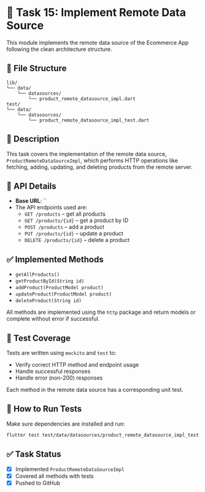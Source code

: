 # 🧩 Task 15: Implement Remote Data Source

This module implements the remote data source of the Ecommerce App following the clean architecture structure.

## 📂 File Structure

```
lib/
└── data/
    └── datasources/
        └── product_remote_datasource_impl.dart
test/
└── data/
    └── datasources/
        └── product_remote_datasource_impl_test.dart
```

## 📌 Description

This task covers the implementation of the remote data source, `ProductRemoteDataSourceImpl`, which performs HTTP operations like fetching, adding, updating, and deleting products from the remote server.

## 🔗 API Details

- **Base URL**: ``
- The API endpoints used are:
  - `GET /products` – get all products
  - `GET /products/{id}` – get a product by ID
  - `POST /products` – add a product
  - `PUT /products/{id}` – update a product
  - `DELETE /products/{id}` – delete a product

## ✅ Implemented Methods

- `getAllProducts()`
- `getProductById(String id)`
- `addProduct(ProductModel product)`
- `updateProduct(ProductModel product)`
- `deleteProduct(String id)`

All methods are implemented using the `http` package and return models or complete without error if successful.

## 🧪 Test Coverage

Tests are written using `mockito` and `test` to:
- Verify correct HTTP method and endpoint usage
- Handle successful responses
- Handle error (non-200) responses

Each method in the remote data source has a corresponding unit test.

## 🚀 How to Run Tests

Make sure dependencies are installed and run:

```bash
flutter test test/data/datasources/product_remote_datasource_impl_test.dart
```

## ✅ Task Status

- [x] Implemented `ProductRemoteDataSourceImpl`
- [x] Covered all methods with tests
- [x] Pushed to GitHub
